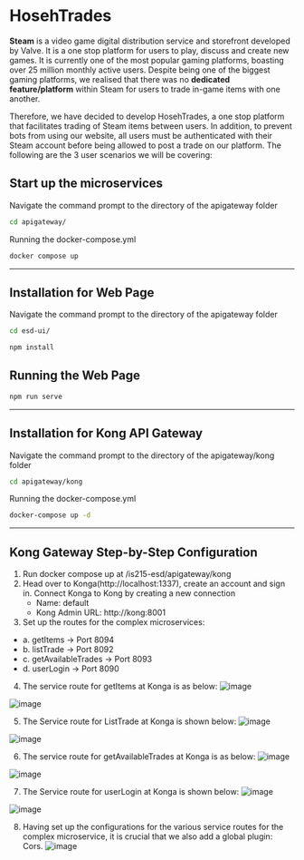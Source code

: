 # HosehTrades


**Steam** is a video game digital distribution service and storefront developed by Valve. It is a one stop platform for users to play, discuss and create new games. It is currently one of the most popular gaming platforms, boasting over 25 million monthly active users. Despite being one of the biggest gaming platforms, we realised that there was no **dedicated feature/platform** within Steam for users to trade in-game items with one another.

Therefore, we have decided to develop HosehTrades, a one stop platform that facilitates trading of Steam items between users. In addition, to prevent bots from using our website, all users must be authenticated with their Steam account before being allowed to post a trade on our platform. The following are the 3 user scenarios we will be covering:


## Start up the microservices 
Navigate the command prompt to the directory of the apigateway folder

```bash
cd apigateway/
```
Running the docker-compose.yml
```bash
docker compose up
```

****

## Installation for Web Page

Navigate the command prompt to the directory of the apigateway folder

```bash
cd esd-ui/
```

```bash
npm install
```

## Running the Web Page

```bash
npm run serve
```

****

## Installation for Kong API Gateway

Navigate the command prompt to the directory of the apigateway/kong folder

```bash
cd apigateway/kong
```

Running the docker-compose.yml
```bash
docker-compose up -d
```

****

## Kong Gateway Step-by-Step Configuration 
1.	Run docker compose up at /is215-esd/apigateway/kong 
2.	Head over to Konga(http://localhost:1337), create an account and sign in. Connect Konga to Kong by creating a new connection
    - Name: default
    - Kong Admin URL: http://kong:8001
3.	Set up the routes for the complex microservices: 
  - a.	 getItems -> Port 8094
  - b.	listTrade -> Port 8092
  - c.	getAvailableTrades -> Port 8093
  - d.	userLogin -> Port 8090
4.	The service route for getItems at Konga is as below: 
![image](https://user-images.githubusercontent.com/89075648/161684307-e78aafec-f58f-4751-a11d-040ee118a434.png)

![image](https://user-images.githubusercontent.com/89075648/161684430-b59aac4b-818c-4fac-9f07-5d0abe6ad554.png)


5. The Service route for ListTrade at Konga is shown below: 
![image](https://user-images.githubusercontent.com/89075648/161684485-8ce9fd95-8aba-48af-b0df-ead5e8060999.png)


![image](https://user-images.githubusercontent.com/89075648/161684504-4f191a40-2207-41f1-a29c-10e8aebf22a0.png)


6. The service route for getAvailableTrades at Konga is as below: 
![image](https://user-images.githubusercontent.com/89075648/161684566-9d649f81-ce5c-4b25-8002-fb361d2c664d.png)

![image](https://user-images.githubusercontent.com/89075648/161684588-14f099b9-beb8-492a-a7d3-1e33c36faee4.png)



7. The Service route for userLogin at Konga is shown below: 
![image](https://user-images.githubusercontent.com/89075648/161684634-649b68f3-b5d5-4a9d-bb2d-73e6430a96f2.png)

![image](https://user-images.githubusercontent.com/89075648/161684656-8f3547a5-8279-41e1-bdbb-a88f9b80faae.png)

8. Having set up the configurations for the various service routes for the complex microservice, it is crucial that we also add a global plugin: Cors. 
![image](https://user-images.githubusercontent.com/89075648/161684766-8bda3ff6-974c-4c15-bd12-ca4b0b048dae.png)



